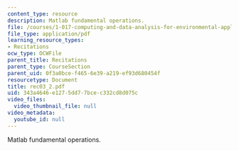 ```yaml
---
content_type: resource
description: Matlab fundamental operations.
file: /courses/1-017-computing-and-data-analysis-for-environmental-applications-fall-2003/343a4646e1275dd77bcec332cd8d075c_rec03_2.pdf
file_type: application/pdf
learning_resource_types:
- Recitations
ocw_type: OCWFile
parent_title: Recitations
parent_type: CourseSection
parent_uid: 0f3a0bce-f465-6e39-a219-ef93d680454f
resourcetype: Document
title: rec03_2.pdf
uid: 343a4646-e127-5dd7-7bce-c332cd8d075c
video_files:
  video_thumbnail_file: null
video_metadata:
  youtube_id: null
---
```

Matlab fundamental operations.

